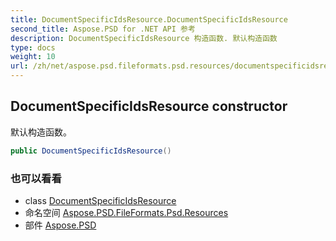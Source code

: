 ```yaml
---
title: DocumentSpecificIdsResource.DocumentSpecificIdsResource
second_title: Aspose.PSD for .NET API 参考
description: DocumentSpecificIdsResource 构造函数. 默认构造函数
type: docs
weight: 10
url: /zh/net/aspose.psd.fileformats.psd.resources/documentspecificidsresource/documentspecificidsresource/
---
```

## DocumentSpecificIdsResource constructor

默认构造函数。

```csharp
public DocumentSpecificIdsResource()
```

### 也可以看看

* class [DocumentSpecificIdsResource](../)
* 命名空间 [Aspose.PSD.FileFormats.Psd.Resources](../../documentspecificidsresource/)
* 部件 [Aspose.PSD](../../../)


